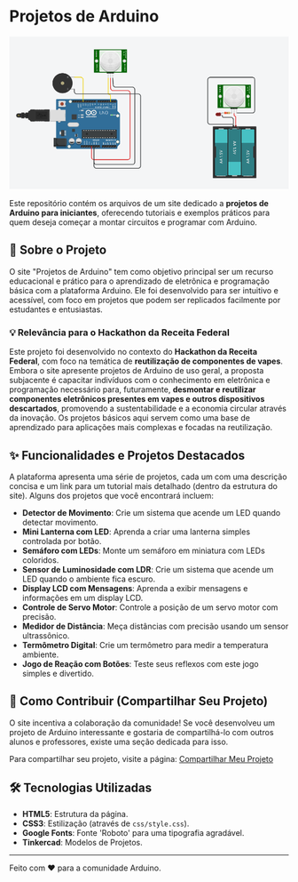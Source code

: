 # Projetos de Arduino

![Arduino Projects Banner](images/Index/detector-movimento-esquema.png)

Este repositório contém os arquivos de um site dedicado a **projetos de Arduino para iniciantes**, oferecendo tutoriais e exemplos práticos para quem deseja começar a montar circuitos e programar com Arduino.

## 🚀 Sobre o Projeto

O site "Projetos de Arduino" tem como objetivo principal ser um recurso educacional e prático para o aprendizado de eletrônica e programação básica com a plataforma Arduino. Ele foi desenvolvido para ser intuitivo e acessível, com foco em projetos que podem ser replicados facilmente por estudantes e entusiastas.

### 💡 Relevância para o Hackathon da Receita Federal

Este projeto foi desenvolvido no contexto do **Hackathon da Receita Federal**, com foco na temática de **reutilização de componentes de vapes**. Embora o site apresente projetos de Arduino de uso geral, a proposta subjacente é capacitar indivíduos com o conhecimento em eletrônica e programação necessário para, futuramente, **desmontar e reutilizar componentes eletrônicos presentes em vapes e outros dispositivos descartados**, promovendo a sustentabilidade e a economia circular através da inovação. Os projetos básicos aqui servem como uma base de aprendizado para aplicações mais complexas e focadas na reutilização.

## ✨ Funcionalidades e Projetos Destacados

A plataforma apresenta uma série de projetos, cada um com uma descrição concisa e um link para um tutorial mais detalhado (dentro da estrutura do site). Alguns dos projetos que você encontrará incluem:

* **Detector de Movimento**: Crie um sistema que acende um LED quando detectar movimento.
* **Mini Lanterna com LED**: Aprenda a criar uma lanterna simples controlada por botão.
* **Semáforo com LEDs**: Monte um semáforo em miniatura com LEDs coloridos.
* **Sensor de Luminosidade com LDR**: Crie um sistema que acende um LED quando o ambiente fica escuro.
* **Display LCD com Mensagens**: Aprenda a exibir mensagens e informações em um display LCD.
* **Controle de Servo Motor**: Controle a posição de um servo motor com precisão.
* **Medidor de Distância**: Meça distâncias com precisão usando um sensor ultrassônico.
* **Termômetro Digital**: Crie um termômetro para medir a temperatura ambiente.
* **Jogo de Reação com Botões**: Teste seus reflexos com este jogo simples e divertido.

## 🤝 Como Contribuir (Compartilhar Seu Projeto)

O site incentiva a colaboração da comunidade! Se você desenvolveu um projeto de Arduino interessante e gostaria de compartilhá-lo com outros alunos e professores, existe uma seção dedicada para isso.

Para compartilhar seu projeto, visite a página:
[Compartilhar Meu Projeto](Aluno/compartilhar-projeto.html)

## 🛠️ Tecnologias Utilizadas

* **HTML5**: Estrutura da página.
* **CSS3**: Estilização (através de `css/style.css`).
* **Google Fonts**: Fonte 'Roboto' para uma tipografia agradável.
* **Tinkercad**: Modelos de Projetos.
---
Feito com ❤️ para a comunidade Arduino.
